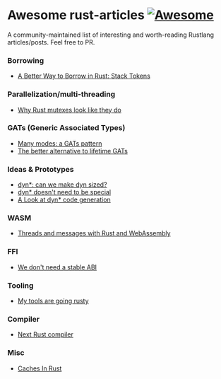 # Awesome rust-articles [![Awesome](https://cdn.rawgit.com/sindresorhus/awesome/d7305f38d29fed78fa85652e3a63e154dd8e8829/media/badge.svg)](https://github.com/sindresorhus/awesome)

A community-maintained list of interesting and worth-reading Rustlang articles/posts.
Feel free to PR.

### Borrowing
- [A Better Way to Borrow in Rust: Stack Tokens](https://lucumr.pocoo.org/2022/11/23/stack-tokens/)

### Parallelization/multi-threading
- [Why Rust mutexes look like they do](http://cliffle.com/blog/rust-mutexes/)

### GATs (Generic Associated Types)
- [Many modes: a GATs pattern](https://smallcultfollowing.com/babysteps/blog/2022/06/27/many-modes-a-gats-pattern/#many-modes-a-gats-pattern)
- [The better alternative to lifetime GATs](https://sabrinajewson.org/blog/the-better-alternative-to-lifetime-gats)

### Ideas & Prototypes
- [dyn*: can we make dyn sized?](https://smallcultfollowing.com/babysteps//blog/2022/03/29/dyn-can-we-make-dyn-sized/)
- [dyn* doesn't need to be special](https://getpocket.com/read/3592101352)
- [A Look at dyn* code generation](https://blog.theincredibleholk.org/blog/2022/12/12/dyn-star-codegen/)

### WASM
- [Threads and messages with Rust and WebAssembly](https://www.eventhelix.com/rust/rust-to-assembly-arrays-option-box/)

### FFI
- [We don't need a stable ABI](https://blaz.is/blog/post/we-dont-need-a-stable-abi/)

### Tooling
- [My tools are going rusty](https://ellie.wtf/my-tools-are-pretty-rusty/)

### Compiler
- [Next Rust compiler](https://matklad.github.io/2023/01/25/next-rust-compiler.html)

### Misc
- [Caches In Rust](https://matklad.github.io/2022/06/11/caches-in-rust.html)